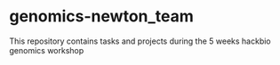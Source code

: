 # genomics-newton_team
This repository contains tasks and projects during the 5 weeks hackbio genomics workshop
